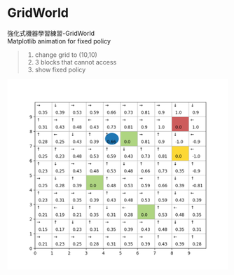 # GridWorld
強化式機器學習練習-GridWorld    
Matplotlib animation for fixed policy    

> 1. change grid to (10,10)    
> 2. 3 blocks that cannot access    
> 3. show fixed policy     

![image](https://github.com/RavenCheng1120/GridWorld/blob/master/result.png)

